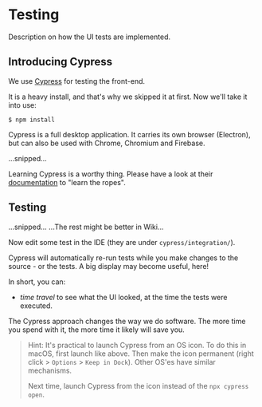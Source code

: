 # Testing

Description on how the UI tests are implemented.


## Introducing Cypress

We use [Cypress](http://cypress.io) for testing the front-end.

It is a heavy install, and that's why we skipped it at first. Now we'll take it into use:

```
$ npm install
```

Cypress is a full desktop application. It carries its own browser (Electron), but can also be used with Chrome, Chromium and Firebase.

...snipped...

Learning Cypress is a worthy thing. Please have a look at their [documentation](https://docs.cypress.io/guides/overview/why-cypress.html#In-a-nutshell) to "learn the ropes".

## Testing

...snipped...
...The rest might be better in Wiki...

Now edit some test in the IDE (they are under `cypress/integration/`).

Cypress will automatically re-run tests while you make changes to the source - or the tests. A big display may become useful, here!

In short, you can:

- *time travel* to see what the UI looked, at the time the tests were executed.

The Cypress approach changes the way we do software. The more time you spend with it, the more time it likely will save you.

>Hint: It's practical to launch Cypress from an OS icon. To do this in macOS, first launch like above. Then make the icon permanent (right click > `Options` > `Keep in Dock`). Other OS'es have similar mechanisms.
>
>Next time, launch Cypress from the icon instead of the `npx cypress open`.


